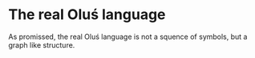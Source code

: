 # The real Oluś language

As promissed, the real Oluś language is not a squence of symbols, but a graph like structure.

